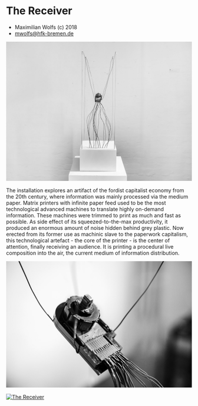# The Receiver

* Maximilian Wolfs (c) 2018
* mwolfs@hfk-bremen.de

![Receiver-Totale-1](/images/totale-1.jpg)

The installation explores an artifact of the fordist capitalist economy from the 20th century, where information was mainly processed via the medium paper. Matrix printers with infinite paper feed used to be the most technological advanced machines to translate highly on-demand information. These machines were trimmed to print as much and fast as possible. As side effect of its squeezed-to-the-max productivity, it produced an enormous amount of noise hidden behind grey plastic. Now erected from its former use as machinic slave to the paperwork capitalism, this technological artefact - the core of the printer - is the center of attention, finally receiving an audience. It is printing a procedural live composition into the air, the current medium of information distribution.

![Receiver-Detail-1](/images/detail-1.jpg)

[![The Receiver](https://i.imgur.com/0DwqqZq.png)](https://vimeo.com/292382452 "The Receiver at HfK")